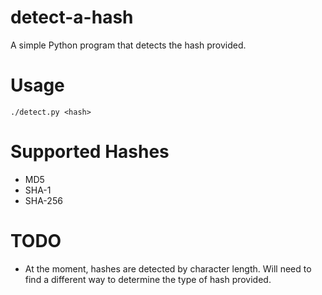 # detect-a-hash

A simple Python program that detects the hash provided. 

# Usage
```
./detect.py <hash>
```

# Supported Hashes
* MD5
* SHA-1
* SHA-256

# TODO
* At the moment, hashes are detected by character length. Will need to find a different way to determine the type of hash provided.
